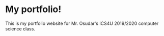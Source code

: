 # My portfolio!

This is my portfolio website for Mr. Osudar's ICS4U 2019/2020 computer science class. 
